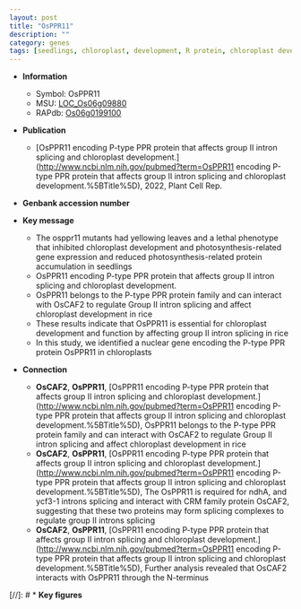 ```yaml
---
layout: post
title: "OsPPR11"
description: ""
category: genes
tags: [seedlings, chloroplast, development, R protein, chloroplast development]
---
```


* **Information**  
    + Symbol: OsPPR11  
    + MSU: [LOC_Os06g09880](http://rice.uga.edu/cgi-bin/ORF_infopage.cgi?orf=LOC_Os06g09880)  
    + RAPdb: [Os06g0199100](https://rapdb.dna.affrc.go.jp/locus/?name=Os06g0199100)  

* **Publication**  
    + [OsPPR11 encoding P-type PPR protein that affects group II intron splicing and chloroplast development.](http://www.ncbi.nlm.nih.gov/pubmed?term=OsPPR11 encoding P-type PPR protein that affects group II intron splicing and chloroplast development.%5BTitle%5D), 2022, Plant Cell Rep.

* **Genbank accession number**  

* **Key message**  
    + The osppr11 mutants had yellowing leaves and a lethal phenotype that inhibited chloroplast development and photosynthesis-related gene expression and reduced photosynthesis-related protein accumulation in seedlings
    + OsPPR11 encoding P-type PPR protein that affects group II intron splicing and chloroplast development.
    + OsPPR11 belongs to the P-type PPR protein family and can interact with OsCAF2 to regulate Group II intron splicing and affect chloroplast development in rice
    + These results indicate that OsPPR11 is essential for chloroplast development and function by affecting group II intron splicing in rice
    + In this study, we identified a nuclear gene encoding the P-type PPR protein OsPPR11 in chloroplasts

* **Connection**  
    + __OsCAF2__, __OsPPR11__, [OsPPR11 encoding P-type PPR protein that affects group II intron splicing and chloroplast development.](http://www.ncbi.nlm.nih.gov/pubmed?term=OsPPR11 encoding P-type PPR protein that affects group II intron splicing and chloroplast development.%5BTitle%5D), OsPPR11 belongs to the P-type PPR protein family and can interact with OsCAF2 to regulate Group II intron splicing and affect chloroplast development in rice
    + __OsCAF2__, __OsPPR11__, [OsPPR11 encoding P-type PPR protein that affects group II intron splicing and chloroplast development.](http://www.ncbi.nlm.nih.gov/pubmed?term=OsPPR11 encoding P-type PPR protein that affects group II intron splicing and chloroplast development.%5BTitle%5D),  The OsPPR11 is required for ndhA, and ycf3-1 introns splicing and interact with CRM family protein OsCAF2, suggesting that these two proteins may form splicing complexes to regulate group II introns splicing
    + __OsCAF2__, __OsPPR11__, [OsPPR11 encoding P-type PPR protein that affects group II intron splicing and chloroplast development.](http://www.ncbi.nlm.nih.gov/pubmed?term=OsPPR11 encoding P-type PPR protein that affects group II intron splicing and chloroplast development.%5BTitle%5D),  Further analysis revealed that OsCAF2 interacts with OsPPR11 through the N-terminus

[//]: # * **Key figures**  



